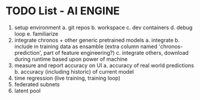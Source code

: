 # TODO List - AI ENGINE

1. setup environment
    a. git repos
    b. workspace
    c. dev containers
    d. debug loop
    e. familiarize
2. integrate chronos + other generic pretrained models
    a. integrate
    b. include in training data as ensamble (extra column named 'chronos-prediction', part of feature engineering?)
    c. integrate others, download during runtime based upon power of machine
3. measure and report accuracy on UI
    a. accuracy of real world predictions
    b. accuracy (including historic) of current model
4. time regression (live training, training loop)
5. federated subnets
6. latent pool
